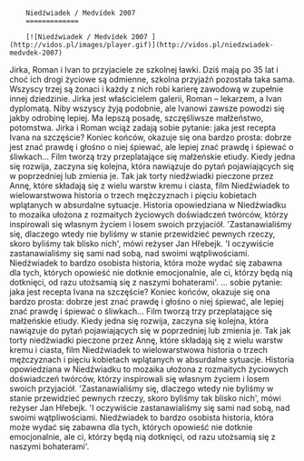 
        Niedźwiadek / Medvídek 2007 
        =============
        
        [![Niedźwiadek / Medvídek 2007 ](http://vidos.pl/images/player.gif)](http://vidos.pl/niedzwiadek-medvdek-2007)
        
        
 Jirka, Roman i Ivan to przyjaciele ze szkolnej ławki. Dziś mają po 35 lat i choć ich drogi życiowe są odmienne, szkolna przyjaźń pozostała taka sama. Wszyscy trzej są żonaci i każdy z nich robi karierę zawodową w zupełnie innej dziedzinie. Jirka jest właścicielem galerii, Roman – lekarzem, a Ivan dyplomatą. Niby wszyscy żyją podobnie, ale Ivanowi zawsze powodzi się jakby odrobinę lepiej. Ma lepszą posadę, szczęśliwsze małżeństwo,  potomstwa. Jirka i Roman wciąż zadają sobie pytanie: jaka jest recepta Ivana na szczęście? Koniec końców, okazuje się ona bardzo prosta: dobrze jest znać prawdę i głośno o niej śpiewać, ale lepiej znać prawdę i śpiewać o śliwkach... Film tworzą trzy przeplatające się małżeńskie etiudy. Kiedy jedna się rozwija, zaczyna się kolejna, która nawiązuje do pytań pojawiających się w poprzedniej lub zmienia je. Tak jak torty niedźwiadki pieczone przez Annę, które składają się z wielu warstw kremu i ciasta, film Niedźwiadek to wielowarstwowa historia o trzech mężczyznach i pięciu kobietach wplątanych w absurdalne sytuacje. Historia opowiedziana w Niedźwiadku to mozaika ułożona z rozmaitych życiowych doświadczeń twórców, którzy inspirowali się własnym życiem i losem swoich przyjaciół. 'Zastanawialiśmy się, dlaczego wtedy nie byliśmy w stanie przewidzieć pewnych rzeczy, skoro byliśmy tak blisko nich', mówi reżyser Jan Hřebejk. 'I oczywiście zastanawialiśmy się sami nad sobą, nad swoimi wątpliwościami. Niedźwiadek to bardzo osobista historia, która może wydać się zabawna dla tych, których opowieść nie dotknie emocjonalnie, ale ci, którzy będą nią dotknięci, od razu utożsamią się z naszymi bohaterami'.   ... sobie pytanie: jaka jest recepta Ivana na szczęście? Koniec końców, okazuje się ona bardzo prosta: dobrze jest znać prawdę i głośno o niej śpiewać, ale lepiej znać prawdę i śpiewać o śliwkach... Film tworzą trzy przeplatające się małżeńskie etiudy. Kiedy jedna się rozwija, zaczyna się kolejna, która nawiązuje do pytań pojawiających się w poprzedniej lub zmienia je. Tak jak torty niedźwiadki pieczone przez Annę, które składają się z wielu warstw kremu i ciasta, film Niedźwiadek to wielowarstwowa historia o trzech mężczyznach i pięciu kobietach wplątanych w absurdalne sytuacje. Historia opowiedziana w Niedźwiadku to mozaika ułożona z rozmaitych życiowych doświadczeń twórców, którzy inspirowali się własnym życiem i losem swoich przyjaciół. 'Zastanawialiśmy się, dlaczego wtedy nie byliśmy w stanie przewidzieć pewnych rzeczy, skoro byliśmy tak blisko nich', mówi reżyser Jan Hřebejk. 'I oczywiście zastanawialiśmy się sami nad sobą, nad swoimi wątpliwościami. Niedźwiadek to bardzo osobista historia, która może wydać się zabawna dla tych, których opowieść nie dotknie emocjonalnie, ale ci, którzy będą nią dotknięci, od razu utożsamią się z naszymi bohaterami'.
    